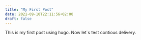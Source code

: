 ```yaml
---
title: "My First Post"
date: 2021-09-10T22:11:56+02:00
draft: false
---
```

This is my first post using hugo.
Now let`s test contious delivery.
